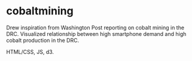 # cobaltmining

Drew inspiration from Washington Post reporting on cobalt mining in the DRC. Visualized relationship between high smartphone demand and high cobalt production in the DRC. 

HTML/CSS, JS, d3. 
